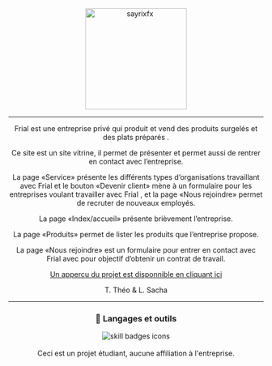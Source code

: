 <div align="center">
<a href="https://twitter.com/El_Rouya"><img src="https://www.groupeleduff.com/app/uploads/2022/03/LOGO-DEF_CMJN.png" alt="sayrixfx" width="200" height="200" /></a> 
  </div>

---

<div align="center">
Frial est une entreprise privé qui produit et vend des produits surgelés et des plats préparés .

Ce site est un site vitrine, il permet de présenter et permet aussi de rentrer en contact avec l’entreprise.

La page «Service» présente les différents types d’organisations travaillant avec Frial et le bouton «Devenir client» mène à un formulaire pour les entreprises voulant travailler avec Frial , et la page «Nous rejoindre» permet de recruter de nouveaux employés.

La page «Index/accueil» présente brièvement l’entreprise.

La page «Produits» permet de lister les produits que l’entreprise propose.

La page «Nous rejoindre» est un formulaire pour entrer en contact avec Frial avec pour objectif d’obtenir un contrat de travail.

[Un appercu du projet est disponnible en cliquant ici](https://rouya0014.github.io/Projet-Site-web-Frial/)
  
   T. Théo & L. Sacha
  
  ---
  
  <div align="center">
<h3>🧰 Langages et outils</h3>
<img src="https://skillicons.dev/icons?i=html,css,vscode" alt="skill badges icons" />
</div>
<br>
<div align="center">
Ceci est un projet étudiant, aucune affiliation à l'entreprise.
